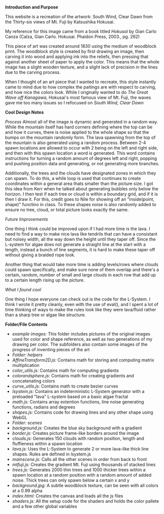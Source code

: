 **Introduction and Purpose**

This website is a recreation of the artwork: South Wind, Clear Dawn from the Thirty-six views of Mt. Fuji by Katsushika Hokusai.

My reference for this image came from a book titled *Hokusai* by Gian Carlo Canza (Calza, Gian Carlo. Hokusai. Phaidon Press, 2003., pg. 262)

This piece of art was created around 1830 using the medium of woodblock print. The woodblock style is created by first drawing an image, then carving it into wood and applying ink into the reliefs, then pressing that against another sheet of paper to apply the color. This means that the whole image has a slight wooden texture, and a slight lack of precision in the lines due to the carving process.

When I thought of an art piece that I wanted to recreate, this style instantly came to mind due to how complex the paitings are with respect to carving, and how nice the colors look. While I originally wanted to do *The Great Wave off Kanagawa*, Hokusai's most famous view of Mt. Fuji, the waves gave me too many issues so I refocused on *South Wind, Clear Dawn*

**Cool Design Notes**

*Process*
Almost all of the image is dynamic and generated in a random way. While the mountain itself has hard corners defining where the top can be and how it curves, there is noise applied to the whole shape so that the bumps on the mountain randomly form. The lava spawning from the top of the mountain is also generated using a random process. Between 2-4 spawn locations are allowed to occur with 2 being on the left and right side, and then with this spawn location a word is generated. This word contains instructions for turning a random amount of degrees left and right, popping and pushing position data and generating, or not generating more branches.

Additionally, the trees and the clouds have designated zones in which they can spawn. To do this, a while loop is used that continues to create coordinates within a general area thats smaller than the picture size. I got this idea from Kerr when he talked about generating bubbles only below the horizon. I then test if each tree or cloud is within a boundary grid, and if it is then I draw it. For this, credit goes to Nile for showing off an "inside(point, shape)" functino in class. To these shapes noise is also randomly added to ensure no tree, cloud, or total picture looks exactly the same.

*Future Improvements*

One thing I think could be improved upon if I had more time is the lava. I need to find a way to make nice lava like tendrils that can have a consistant but noisey width, all the way down the height until they taper off. Since the L-system for algae does not generate a straight line at the start with a length, instead a bunch of line segments, it is hard to make these taper off without giving a braided rope look.

Another thing that would take more time is adding levels/rows where clouds could spawn specifically, and make sure none of them overlap and there's a certain, random, number of small and large clouds in each row that add up to a certain length rising up the picture.

*What I found cool*

One thing I hope everyone can check out is the code for the L-System. I think I wrote it pretty cleanly, even with the use of eval(), and I spent a lot of time thinking of ways to make the rules look like they were lava/fluid rather than a sharp tree or algae like structure.

**Folder/File Contents**
- *example images:* This folder includes pictures of the original images used for color and shape reference, as well as two generations of my drawing per color. The subfolders also contain some images of the progress of inventing pieces of the art
- *Folder: helpers*
 - *AffineTransform2D.js:* Contains math for storing and computing matrix multiplication
 - *color_utils.js:* Contains math for computing gradients
 - *colorandsphere.js:* Contains math for creating gradients and concatenating colors
 - *curve_utils.js:* Contains math to create bezier curves
 - *lsystem.js:* Contains an indeterministic L-System generator with a preloaded "lava" L-system based on a basic algae fractal
 - *math.js:* Contains array extention functions, line noise generating functions, radians and degrees
 - *shapes.js:* Contains code for drawing lines and any other shape using WebGL
- *Folder: scenes*
 - *background.js:* Creates the blue sky background with a gradient
 - *border.js:* Creates picture frame-like borders around the image
 - *clouds.js:* Generates 150 clouds with random position, length and fluffieness within a spawn location 
 - *lava.js:* Uses the L-System to generate 2 or more lava-like thick line shapes. Rules are defined in lsystem.js
 - *mainscene.js:* Calls all the other scenes in order from back to front
 - *mtfuji.js:* Creates the gradient Mt. Fuji using thousands of stacked lines
 - *trees.js:* Generates 2000 thin trees and 1000 thicker trees within a spawn location at a random position with a random amount of added noise. Thick trees can only spawn below a certain x and y
- *background.jpg:* A subtle woodblock texture, can be seen with all colors at a 0.99 alpha
- *index.html:* Creates the canvas and loads all the js files
- *shaders.js:* All the setup code for the shaders and holds the color pallete and a few other global variables
